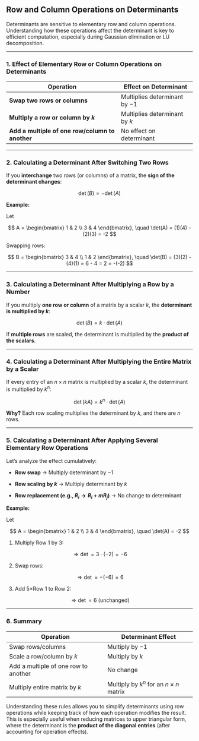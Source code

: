 ## **Row and Column Operations on Determinants**

Determinants are sensitive to elementary row and column operations. Understanding how these 
operations affect the determinant is key to efficient computation, especially during Gaussian elimination or LU decomposition.

---

### **1. Effect of Elementary Row or Column Operations on Determinants**

| Operation                                       | Effect on Determinant          |
| ----------------------------------------------- | ------------------------------ |
| **Swap two rows or columns**                    | Multiplies determinant by $-1$ |
| **Multiply a row or column by $k$**             | Multiplies determinant by $k$  |
| **Add a multiple of one row/column to another** | No effect on determinant       |

---

### **2. Calculating a Determinant After Switching Two Rows**

If you **interchange** two rows (or columns) of a matrix, the **sign of the determinant changes**:

$$
\det(B) = -\det(A)
$$

**Example:**

Let

$$
A = \begin{bmatrix} 1 & 2 \\ 3 & 4 \end{bmatrix}, \quad \det(A) = (1)(4) - (2)(3) = -2
$$

Swapping rows:

$$
B = \begin{bmatrix} 3 & 4 \\ 1 & 2 \end{bmatrix}, \quad \det(B) = (3)(2) - (4)(1) = 6 - 4 = 2 = -(-2)
$$

---

### **3. Calculating a Determinant After Multiplying a Row by a Number**

If you multiply **one row or column** of a matrix by a scalar $k$, the **determinant is multiplied by $k$**:

$$
\det(B) = k \cdot \det(A)
$$

If **multiple rows** are scaled, the determinant is multiplied by the **product of the scalars**.

---

### **4. Calculating a Determinant After Multiplying the Entire Matrix by a Scalar**

If every entry of an $n \times n$ matrix is multiplied by a scalar $k$, the determinant is multiplied by $k^n$:

$$
\det(kA) = k^n \cdot \det(A)
$$

**Why?** Each row scaling multiplies the determinant by $k$, and there are $n$ rows.

---

### **5. Calculating a Determinant After Applying Several Elementary Row Operations**

Let’s analyze the effect cumulatively:

* **Row swap** → Multiply determinant by $-1$


* **Row scaling by $k$** → Multiply determinant by $k$


* **Row replacement (e.g., $`R_i \to R_i + mR_j`$)** → No change to determinant

**Example:**

Let

$$
A = \begin{bmatrix} 1 & 2 \\ 3 & 4 \end{bmatrix}, \quad \det(A) = -2
$$

1. Multiply Row 1 by 3:

$$
\Rightarrow \det = 3 \cdot (-2) = -6
$$

2. Swap rows:

$$
\Rightarrow \det = -(-6) = 6
$$

3. Add 5×Row 1 to Row 2:

$$
\Rightarrow \det = 6 \ (\text{unchanged})
$$

---

### **6. Summary**

| Operation                            | Determinant Effect                             |
| ------------------------------------ |------------------------------------------------|
| Swap rows/columns                    | Multiply by $-1$                               |
| Scale a row/column by $k$            | Multiply by $k$                                |
| Add a multiple of one row to another | No change                                      |
| Multiply entire matrix by $k$        | Multiply by $k^n$ for an $`n \times n`$ matrix |

Understanding these rules allows you to simplify determinants using row operations while keeping track of how each operation modifies the result. This is especially useful when reducing matrices to upper triangular form, where the determinant is the **product of the diagonal entries** (after accounting for operation effects).
